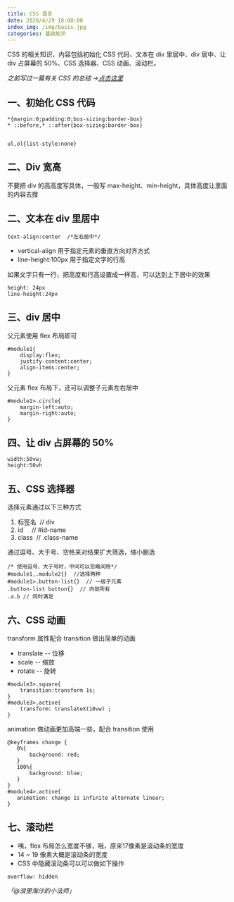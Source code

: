 ```yaml
---
title: CSS 语言
date: 2020/4/29 18:00:00
index_img: /img/basis.jpg
categories: 基础知识
---
```


CSS 的相关知识，内容包括初始化 CSS 代码、文本在 div 里居中、div 居中、让 div 占屏幕的 50%、CSS 选择器、CSS 动画、滚动栏。


_之前写过一篇有关 CSS 的总结 →_[_点击这里_](https://juejin.im/post/5e4f741fe51d452717262614#heading-0)


## 一、初始化 CSS 代码


```
*{margin:0;padding:0;box-sizing:border-box}
* ::before,* ::after{box-sizing:border-box}


ul,ol{list-style:none}
```


## 二、Div 宽高


不要把 div 的高高度写具体，一般写 max-height、min-height，具体高度让里面的内容去撑
## 
## 二、文本在 div 里居中


```
text-align:center  /*左右居中*/
```


- vertical-align 用于指定元素的垂直方向对齐方式
- line-height:100px 用于指定文字的行高



如果文字只有一行，把高度和行高设置成一样高，可以达到上下居中的效果


```
height: 24px
line-height:24px
```


## 三、div 居中


父元素使用 flex 布局即可


```
#module1{
    display:flex;
    justify-content:center;
    align-items:center;
}
```


父元素 flex 布局下，还可以调整子元素左右居中


```
#module1>.circle{
    margin-left:auto;
    margin-right:auto;
}
```


## 四、让 div 占屏幕的 50%


```
width:50vw;
height:50vh
```


## 五、CSS 选择器


选择元素通过以下三种方式


1. 标签名  // div
1. id     // #id-name
1. class  // .class-name



通过逗号、大于号、空格来对结果扩大筛选，缩小删选


```
/* 使用逗号、大于号时，中间可以忽略间隙*/
#module1,.module2{}  //选择两种
#module1>.button-list{}  // 一级子元素
.button-list button{}  // 内部所有
.a.b // 同时满足
```


## 六、CSS 动画


transform 属性配合 transition 做出简单的动画


- translate -- 位移
- scale -- 缩放
- rotate -- 旋转



```
#module3>.square{
    transition:transform 1s;
}
#module3>.active{
    transform: translateX(10vw) ;
}
```


animation 做动画更加高端一些，配合 transition 使用


```
@keyframes change {
   0%{
       background: red;
   }
   100%{
       background: blue;
   }
}
#module4>.active{
   animation: change 1s infinite alternate linear;
}
```


## 七、滚动栏


- 咦，flex 布局怎么宽度不够，哦，原来17像素是滚动条的宽度
- 14 ~ 19 像素大概是滚动条的宽度
- CSS 中隐藏滚动条可以可以做如下操作



```
overflow: hidden
```


_「@浪里淘沙的小法师」_

